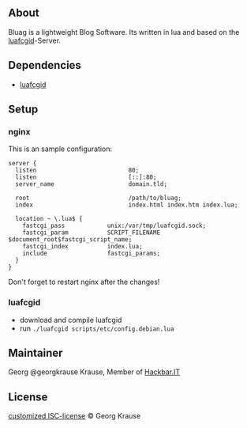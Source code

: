 ## About
Bluag is a lightweight Blog Software. Its written in lua and based on the [luafcgid](https://github.com/HackbarIT/luafcgid)-Server.

## Dependencies
* [luafcgid](https://github.com/HackbarIT/luafcgid)

## Setup

### nginx

This is an sample configuration:

```
server {
  listen                          80;
  listen                          [::]:80;
  server_name                     domain.tld;

  root                            /path/to/bluag;
  index                           index.html index.htm index.lua;

  location ~ \.lua$ {
    fastcgi_pass            unix:/var/tmp/luafcgid.sock;
    fastcgi_param           SCRIPT_FILENAME  $document_root$fastcgi_script_name;
    fastcgi_index           index.lua;
    include                 fastcgi_params;
  }
}
```

Don't forget to restart nginx after the changes!

### luafcgid

* download and compile luafcgid
* run ```./luafcgid scripts/etc/config.debian.lua```


## Maintainer
Georg @georgkrause Krause, Member of [Hackbar.IT](http://hackbar.it/)

## License

[customized ISC-license](https://github.com/HackbarIT/Bluag/blob/master/LICENSE) © Georg Krause
